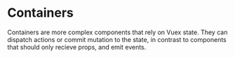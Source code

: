 # Containers

Containers are more complex components that rely on Vuex state. They can dispatch actions or commit mutation to the state, in contrast to components that should only recieve props, and emit events.
